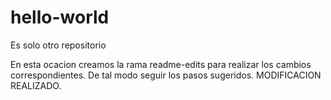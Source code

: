 # hello-world

Es solo otro repositorio

En esta ocacion creamos la rama readme-edits para realizar los cambios correspondientes. De tal modo seguir los pasos sugeridos.
MODIFICACION REALIZADO.
